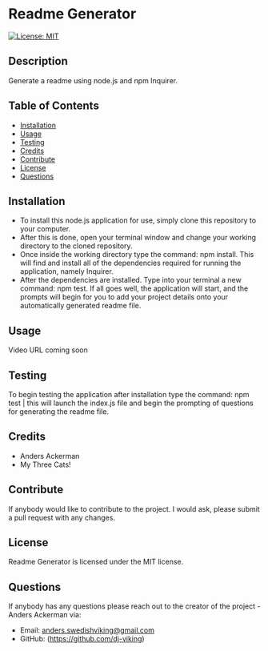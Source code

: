 

# Readme Generator

[![License: MIT](https://img.shields.io/badge/License-MIT-blue.svg)](https://opensource.org/licenses/MIT)

## Description 

Generate a readme using node.js and npm Inquirer.

## Table of Contents
* [Installation](#installation)
* [Usage](#usage)
* [Testing](#Testing)
* [Credits](#credits)
* [Contribute](#Contribute)
* [License](#license)
* [Questions](#Questions)

## Installation

* To install this node.js application for use, simply clone this repository to your computer. 
* After this is done, open your terminal window and change your working directory to the cloned repository. 
* Once inside the working directory type the command: npm install. This will find and install all of the dependencies required for running the application, namely Inquirer. 
* After the dependencies are installed. Type into your terminal a new command: npm test. If all goes well, the application will start, and the prompts will begin for you to add your project details onto your automatically generated readme file. 

## Usage

Video URL coming soon

## Testing

To begin testing the application after installation type the command: npm test | this will launch the index.js file and begin the prompting of questions for generating the readme file.

## Credits

* Anders Ackerman
* My Three Cats!

## Contribute

If anybody would like to contribute to the project. I would ask, please submit a pull request with any changes.

## License

Readme Generator is licensed under the MIT license.

## Questions

If anybody has any questions please reach out to the creator of the project - Anders Ackerman via:
* Email: anders.swedishviking@gmail.com
* GitHub: (https://github.com/dj-viking)
